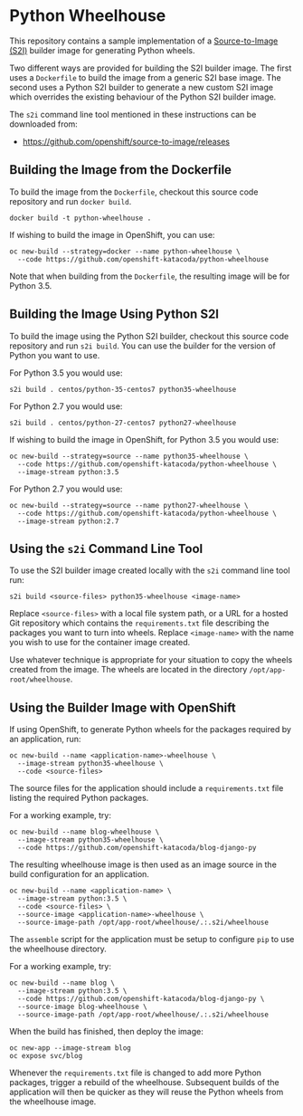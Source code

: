 Python Wheelhouse
=================

This repository contains a sample implementation of a [Source-to-Image (S2I)](https://github.com/openshift/source-to-image) builder image for generating Python wheels.

Two different ways are provided for building the S2I builder image. The first uses a ``Dockerfile`` to build the image from a generic S2I base image. The second uses a Python S2I builder to generate a new custom S2I image which overrides the existing behaviour of the Python S2I builder image.

The ``s2i`` command line tool mentioned in these instructions can be downloaded from:

* https://github.com/openshift/source-to-image/releases

Building the Image from the Dockerfile
--------------------------------------

To build the image from the ``Dockerfile``, checkout this source code repository and run ``docker build``.

```
docker build -t python-wheelhouse .
```

If wishing to build the image in OpenShift, you can use:

```
oc new-build --strategy=docker --name python-wheelhouse \
  --code https://github.com/openshift-katacoda/python-wheelhouse
```

Note that when building from the ``Dockerfile``, the resulting image will be for Python 3.5.

Building the Image Using Python S2I
-----------------------------------

To build the image using the Python S2I builder, checkout this source code repository and run ``s2i build``. You can use the builder for the version of Python you want to use.

For Python 3.5 you would use:

```
s2i build . centos/python-35-centos7 python35-wheelhouse
```

For Python 2.7 you would use:

```
s2i build . centos/python-27-centos7 python27-wheelhouse
```

If wishing to build the image in OpenShift, for Python 3.5 you would use:

```
oc new-build --strategy=source --name python35-wheelhouse \
  --code https://github.com/openshift-katacoda/python-wheelhouse \
  --image-stream python:3.5
```

For Python 2.7 you would use:

```
oc new-build --strategy=source --name python27-wheelhouse \
  --code https://github.com/openshift-katacoda/python-wheelhouse \
  --image-stream python:2.7
```

Using the ``s2i`` Command Line Tool
-----------------------------------

To use the S2I builder image created locally with the ``s2i`` command line tool run:

```
s2i build <source-files> python35-wheelhouse <image-name>
```

Replace ``<source-files>`` with a local file system path, or a URL for a hosted Git repository which contains the ``requirements.txt`` file describing the packages you want to turn into wheels. Replace ``<image-name>`` with the name you wish to use for the container image created.

Use whatever technique is appropriate for your situation to copy the wheels created from the image. The wheels are located in the directory ``/opt/app-root/wheelhouse``.

Using the Builder Image with OpenShift
--------------------------------------

If using OpenShift, to generate Python wheels for the packages required by an application, run:

```
oc new-build --name <application-name>-wheelhouse \
  --image-stream python35-wheelhouse \
  --code <source-files>
```

The source files for the application should include a ``requirements.txt`` file listing the required Python packages.

For a working example, try:

```
oc new-build --name blog-wheelhouse \
  --image-stream python35-wheelhouse \
  --code https://github.com/openshift-katacoda/blog-django-py
```

The resulting wheelhouse image is then used as an image source in the build configuration for an application.

```
oc new-build --name <application-name> \
  --image-stream python:3.5 \
  --code <source-files> \
  --source-image <application-name>-wheelhouse \
  --source-image-path /opt/app-root/wheelhouse/.:.s2i/wheelhouse
```

The ``assemble`` script for the application must be setup to configure ``pip`` to use the wheelhouse directory.

For a working example, try:

```
oc new-build --name blog \
  --image-stream python:3.5 \
  --code https://github.com/openshift-katacoda/blog-django-py \
  --source-image blog-wheelhouse \
  --source-image-path /opt/app-root/wheelhouse/.:.s2i/wheelhouse
```

When the build has finished, then deploy the image:

```
oc new-app --image-stream blog
oc expose svc/blog
```

Whenever the ``requirements.txt`` file is changed to add more Python packages, trigger a rebuild of the wheelhouse. Subsequent builds of the application will then be quicker as they will reuse the Python wheels from the wheelhouse image.
